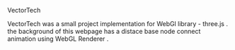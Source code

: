 VectorTech 

VectorTech was a small project implementation for WebGl library - three.js . 
the background of this webpage has a distace base node connect animation using WebGL Renderer . 
